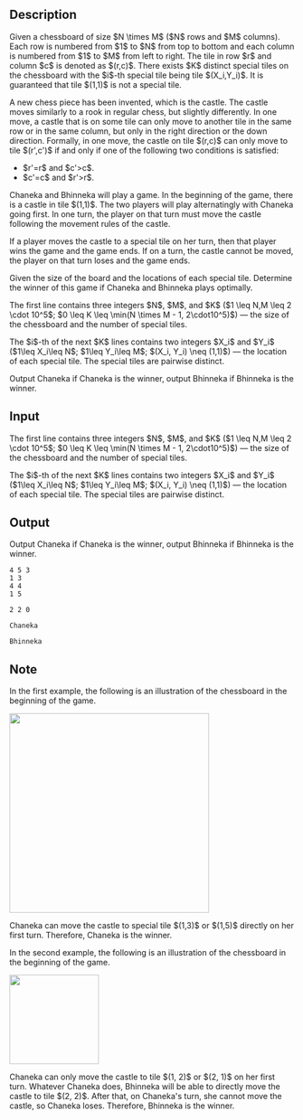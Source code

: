 ## Description

<div><p>Given a chessboard of size $N \times M$ ($N$ rows and $M$ columns). Each row is numbered from $1$ to $N$ from top to bottom and each column is numbered from $1$ to $M$ from left to right. The tile in row $r$ and column $c$ is denoted as $(r,c)$. There exists $K$ distinct special tiles on the chessboard with the $i$-th special tile being tile $(X_i,Y_i)$. It is guaranteed that tile $(1,1)$ is not a special tile.</p><p>A new chess piece has been invented, which is the castle. The castle moves similarly to a rook in regular chess, but slightly differently. In one move, a castle that is on some tile can only move to another tile in the same row or in the same column, but only in the right direction or the down direction. Formally, in one move, the castle on tile $(r,c)$ can only move to tile $(r',c')$ if and only if one of the following two conditions is satisfied: </p><ul> <li> $r'=r$ and $c'&gt;c$. </li><li> $c'=c$ and $r'&gt;r$. </li></ul><p>Chaneka and Bhinneka will play a game. In the beginning of the game, there is a castle in tile $(1,1)$. The two players will play alternatingly with Chaneka going first. In one turn, the player on that turn must move the castle following the movement rules of the castle.</p><p>If a player moves the castle to a special tile on her turn, then that player wins the game and the game ends. If on a turn, the castle cannot be moved, the player on that turn loses and the game ends.</p><p>Given the size of the board and the locations of each special tile. Determine the winner of this game if Chaneka and Bhinneka plays optimally.</p></div><div class="input-specification"><p>The first line contains three integers $N$, $M$, and $K$ ($1 \leq N,M \leq 2 \cdot 10^5$; $0 \leq K \leq \min(N \times M - 1, 2\cdot10^5)$) — the size of the chessboard and the number of special tiles.</p><p>The $i$-th of the next $K$ lines contains two integers $X_i$ and $Y_i$ ($1\leq X_i\leq N$; $1\leq Y_i\leq M$; $(X_i, Y_i) \neq (1,1)$) — the location of each special tile. The special tiles are pairwise distinct.</p></div><div class="output-specification"><p>Output <span class="tex-font-style-tt">Chaneka</span> if Chaneka is the winner, output <span class="tex-font-style-tt">Bhinneka</span> if Bhinneka is the winner.</p></div>

## Input

<p>The first line contains three integers $N$, $M$, and $K$ ($1 \leq N,M \leq 2 \cdot 10^5$; $0 \leq K \leq \min(N \times M - 1, 2\cdot10^5)$) — the size of the chessboard and the number of special tiles.</p><p>The $i$-th of the next $K$ lines contains two integers $X_i$ and $Y_i$ ($1\leq X_i\leq N$; $1\leq Y_i\leq M$; $(X_i, Y_i) \neq (1,1)$) — the location of each special tile. The special tiles are pairwise distinct.</p>

## Output

<p>Output <span class="tex-font-style-tt">Chaneka</span> if Chaneka is the winner, output <span class="tex-font-style-tt">Bhinneka</span> if Bhinneka is the winner.</p>





```input1
4 5 3
1 3
4 4
1 5
```




```input2
2 2 0
```




```output1
Chaneka
```




```output2
Bhinneka
```



## Note

<p>In the first example, the following is an illustration of the chessboard in the beginning of the game.</p><p> <img class="tex-graphics" src="file://RU5Uf3tS.png" style="max-width: 100.0%;max-height: 100.0%;" width="353px"></p><p>Chaneka can move the castle to special tile $(1,3)$ or $(1,5)$ directly on her first turn. Therefore, Chaneka is the winner.</p><p>In the second example, the following is an illustration of the chessboard in the beginning of the game.</p><p> <img class="tex-graphics" src="file://f1u3WZez.png" style="max-width: 100.0%;max-height: 100.0%;" width="158px"></p><p>Chaneka can only move the castle to tile $(1, 2)$ or $(2, 1)$ on her first turn. Whatever Chaneka does, Bhinneka will be able to directly move the castle to tile $(2, 2)$. After that, on Chaneka's turn, she cannot move the castle, so Chaneka loses. Therefore, Bhinneka is the winner.</p>
